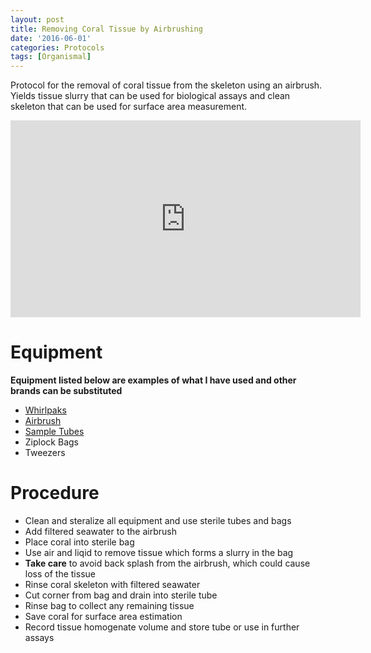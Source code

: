 ```yaml
---
layout: post
title: Removing Coral Tissue by Airbrushing 
date: '2016-06-01'
categories: Protocols
tags: [Organismal]
---
```


Protocol for the removal of coral tissue from the skeleton using an airbrush. Yields tissue slurry that can be used for biological assays and clean skeleton that can be used for surface area measurement.

<iframe width="560" height="315" src="https://www.youtube.com/embed/tHlVRHVMQeQ" frameborder="0" allowfullscreen></iframe>

# Equipment
**Equipment listed below are examples of what I have used and other brands can be substituted**  
  
* [Whirlpaks](https://www.enasco.com/whirlpak/)
* [Airbrush](http://www.iwata-medea.com/products/)
* [Sample Tubes](https://www.fishersci.com/shop/products/falcon-50ml-conical-centrifuge-tubes-2/p-193321)
* Ziplock Bags
* Tweezers


# Procedure
* Clean and steralize all equipment and use sterile tubes and bags
* Add filtered seawater to the airbrush 
* Place coral into sterile bag
* Use air and liqid to remove tissue which forms a slurry in the bag
* **Take care** to avoid back splash from the airbrush, which could cause loss of the tissue 
* Rinse coral skeleton with filtered seawater
* Cut corner from bag and drain into sterile tube
* Rinse bag to collect any remaining tissue
* Save coral for surface area estimation
* Record tissue homogenate volume and store tube or use in further assays